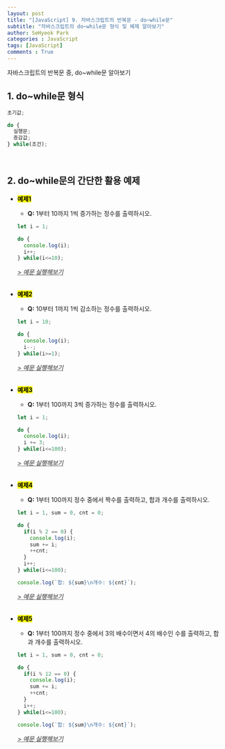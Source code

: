 ```yaml
---
layout: post
title: "[JavaScript] 9. 자바스크립트의 반복문 - do~while문"
subtitle: "자바스크립트의 do~while문 형식 및 예제 알아보기"
author: SeHyeok Park
categories : JavaScript
tags: [JavaScript]
comments : True
---
```

<div id='preview' class='display-none'>
자바스크립트의 반복문 중, do~while문 알아보기
</div>

## 1. do~while문 형식

```javascript
초기값;

do {
  실행문;
  증감값;
} while(조건);
```
<br>

## 2. do~while문의 간단한 활용 예제
- **<mark>예제1</mark>**
  - **Q:** 1부터 10까지 1씩 증가하는 정수를 출력하시오.

  ```javascript
  let i = 1;

  do {
    console.log(i);
    i++;
  } while(i<=10);
  ```
  ***<a href="https://jsfiddle.net/" target="_blank"><span style="color:#707070"><u>> 예문 실행해보기</u></span></a>***
  <br><br>

- **<mark>예제2</mark>**
  - **Q:** 10부터 1까지 1씩 감소하는 정수를 출력하시오.

  ```javascript
  let i = 10;

  do {
    console.log(i);
    i--;
  } while(i>=1);
  ```
  ***<a href="https://jsfiddle.net/" target="_blank"><span style="color:#707070"><u>> 예문 실행해보기</u></span></a>***
  <br><br>

- **<mark>예제3</mark>**
  - **Q:** 1부터 100까지 3씩 증가하는 정수를 출력하시오.

  ```javascript
  let i = 1;

  do {
    console.log(i);
    i += 3;
  } while(i<=100);
  ```
  ***<a href="https://jsfiddle.net/" target="_blank"><span style="color:#707070"><u>> 예문 실행해보기</u></span></a>***
  <br><br>

- **<mark>예제4</mark>**
  - **Q:** 1부터 100까지 정수 중에서 짝수를 출력하고, 합과 개수를 출력하시오.

  ```javascript
  let i = 1, sum = 0, cnt = 0;

  do {
    if(i % 2 == 0) {
      console.log(i);
      sum += i;
      ++cnt;
    }
    i++;
  } while(i<=100);

  console.log(`합: ${sum}\n개수: ${cnt}`);
  ```
  ***<a href="https://jsfiddle.net/" target="_blank"><span style="color:#707070"><u>> 예문 실행해보기</u></span></a>***
  <br><br>

- **<mark>예제5</mark>**
  - **Q:** 1부터 100까지 정수 중에서 3의 배수이면서 4의 배수인 수를 출력하고, 합과 개수를 출력하시오.

  ```javascript
  let i = 1, sum = 0, cnt = 0;

  do {
    if(i % 12 == 0) {
      console.log(i);
      sum += i;
      ++cnt;
    }
    i++;
  } while(i<=100);

  console.log(`합: ${sum}\n개수: ${cnt}`);
  ```
  ***<a href="https://jsfiddle.net/" target="_blank"><span style="color:#707070"><u>> 예문 실행해보기</u></span></a>***
  <br><br>